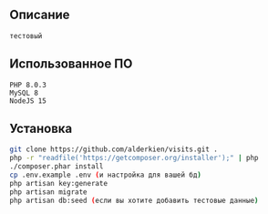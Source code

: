 ## Описание

    тестовый

## Использованное ПО

    PHP 8.0.3
    MySQL 8
    NodeJS 15

## Установка

```sh
git clone https://github.com/alderkien/visits.git .
php -r "readfile('https://getcomposer.org/installer');" | php
./composer.phar install
cp .env.example .env (и настройка для вашей бд)
php artisan key:generate
php artisan migrate
php artisan db:seed (если вы хотите добавить тестовые данные)
```
